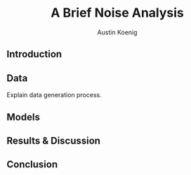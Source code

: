 # <center>A Brief Noise Analysis</center>

<center>Austin Koenig</center>

## Introduction

## Data

Explain data generation process.

## Models

## Results & Discussion

## Conclusion
